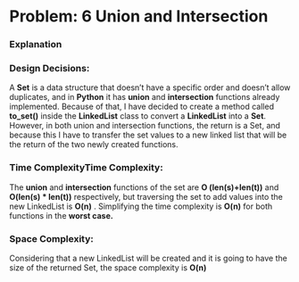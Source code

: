 # Problem: 6 Union and Intersection
### Explanation
### Design Decisions:
A **Set** is a data structure that doesn’t have a  specific order and doesn’t allow duplicates, and in **Python** it has **union** and **intersection** functions already implemented. Because of that, I have decided to create a method called **to_set()** inside the **LinkedList** class to convert a **LinkedList** into a **Set**. 
However, in both union and intersection functions, the return is a Set, and because this I have to transfer the set values to a new linked list that will be the return of the two newly created functions.

### Time ComplexityTime Complexity:
The **union** and **intersection** functions of the set are **O (len(s)+len(t))** and **O(len(s) \* len(t))** respectively, but traversing the set to add values into the new LinkedList is **O(n)** . Simplifying the time complexity is **O(n)** for both functions in the **worst case.**

### Space Complexity:
Considering that a new LinkedList will be created and it is going to have the size of the returned Set, the space complexity is **O(n)**